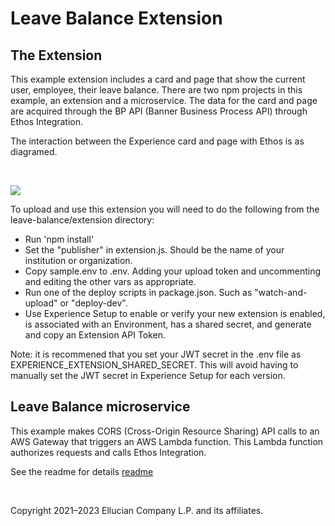 # Leave Balance Extension
## The Extension
This example extension includes a card and page that show the current user, employee, their leave balance. There are two npm projects in this example, an extension and a microservice. The data for the card and page are acquired through the BP API (Banner Business Process API) through Ethos Integration.

The interaction between the Experience card and page with Ethos is as diagramed.

<br/>

![](../docs/images/Leave-Balance-Diagram.png)

To upload and use this extension you will need to do the following from the leave-balance/extension directory:

* Run 'npm install'
* Set the "publisher" in extension.js. Should be the name of your institution or organization.
* Copy sample.env to .env. Adding your upload token and uncommenting and editing the other vars as appropriate.
* Run one of the deploy scripts in package.json. Such as "watch-and-upload" or "deploy-dev".
* Use Experience Setup to enable or verify your new extension is enabled, is associated with an Environment, has a shared secret, and generate and copy an Extension API Token.

Note: it is recommened that you set your JWT secret in the .env file as EXPERIENCE_EXTENSION_SHARED_SECRET. This will avoid having to manually set the JWT secret in Experience Setup for each version.

## Leave Balance microservice

This example makes CORS (Cross-Origin Resource Sharing) API calls to an AWS Gateway that triggers an AWS Lambda function. This Lambda function authorizes requests and calls Ethos Integration.

See the readme for details [readme](../microservice/README.md)

<br/>

Copyright 2021–2023 Ellucian Company L.P. and its affiliates.
